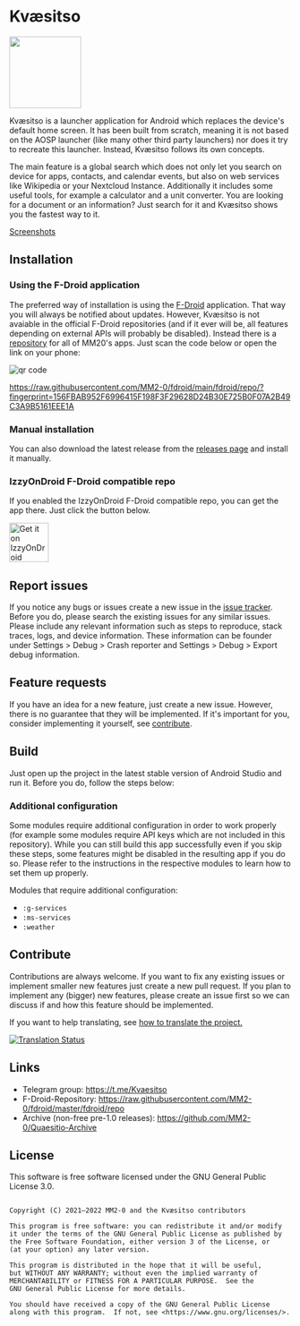 # Kvæsitso

<img src="https://raw.githubusercontent.com/MM2-0/Kvaesitso/main/assets/icons/ic_launcher.png" width="128">

Kvæsitso is a launcher application for Android which replaces the device's default home screen. It
has been built from scratch, meaning it is not based on the AOSP launcher (like many other third
party launchers) nor does it try to recreate this launcher. Instead, Kvæsitso follows its own
concepts.

The main feature is a global search which does not only let you search on device for apps, contacts,
and calendar events, but also on web services like Wikipedia or your Nextcloud Instance.
Additionally it includes some useful tools, for example a calculator and a unit converter. You are
looking for a document or an information? Just search for it and Kvæsitso shows you the fastest way
to it.

[Screenshots](https://github.com/MM2-0/Kvaesitso/wiki/Screenshots)

## Installation

### Using the F-Droid application

The preferred way of installation is using the [F-Droid](https://f-droid.org) application. That way
you will always be notified about updates. However, Kvæsitso is not avaiable in the official F-Droid
repositories (and if it ever will be, all features depending on external APIs will probably be
disabled). Instead there is a [repository](https://github.com/MM2-0/fdroid) for all of MM20's apps. Just scan the code below or open
the link on your phone:

![qr code](https://raw.githubusercontent.com/MM2-0/fdroid/main/qrcode.png)

https://raw.githubusercontent.com/MM2-0/fdroid/main/fdroid/repo/?fingerprint=156FBAB952F6996415F198F3F29628D24B30E725B0F07A2B49C3A9B5161EEE1A

### Manual installation

You can also download the latest release from
the [releases page](https://github.com/MM2-0/Kvaesitso/releases) and install it manually.

### IzzyOnDroid F-Droid compatible repo

If you enabled the IzzyOnDroid F-Droid compatible repo, you can get the app there. Just click the button below.

[<img src="https://gitlab.com/IzzyOnDroid/repo/-/raw/master/assets/IzzyOnDroid.png"
     alt="Get it on IzzyOnDroid"
     height="70">](https://apt.izzysoft.de/fdroid/index/apk/net.exclaimindustries.geohashdroid)

## Report issues

If you notice any bugs or issues create a new issue in
the [issue tracker](https://github.com/MM2-0/Kvaesitso/issues). Before you do, please search the
existing issues for any similar issues. Please include any relevant information such as steps to
reproduce, stack traces, logs, and device information. These information can be founder under
Settings > Debug > Crash reporter and Settings > Debug > Export debug information.

## Feature requests

If you have an idea for a new feature, just create a new issue. However, there is no guarantee that
they will be implemented. If it's important for you, consider implementing it yourself,
see [contribute](#contribute).

## Build

Just open up the project in the latest stable version of Android Studio and run it. Before you do,
follow the steps below:

### Additional configuration

Some modules require additional configuration in order to work properly (for example some modules
require API keys which are not included in this repository). While you can still build this app
successfully even if you skip these steps, some features might be disabled in the resulting app if
you do so. Please refer to the instructions in the respective modules to learn how to set them up
properly.

Modules that require additional configuration:

- `:g-services`
- `:ms-services`
- `:weather`

## Contribute

Contributions are always welcome. If you want to fix any existing issues or implement smaller new
features just create a new pull request. If you plan to implement any (bigger) new features, please
create an issue first so we can discuss if and how this feature should be implemented.

If you want to help translating, see [how to translate the project.](./i18n/readme.md)

<a href="https://i18n.mm20.de/engage/kvaesitso/">
<img src="https://i18n.mm20.de/widgets/kvaesitso/-/287x66-grey.png" alt ="Translation Status">
</a>

## Links

- Telegram group: https://t.me/Kvaesitso
- F-Droid-Repository: https://raw.githubusercontent.com/MM2-0/fdroid/master/fdroid/repo
- Archive (non-free pre-1.0 releases): https://github.com/MM2-0/Quaesitio-Archive

## License

This software is free software licensed under the GNU General Public License 3.0.

```

Copyright (C) 2021–2022 MM2-0 and the Kvæsitso contributors

This program is free software: you can redistribute it and/or modify
it under the terms of the GNU General Public License as published by
the Free Software Foundation, either version 3 of the License, or
(at your option) any later version.

This program is distributed in the hope that it will be useful,
but WITHOUT ANY WARRANTY; without even the implied warranty of
MERCHANTABILITY or FITNESS FOR A PARTICULAR PURPOSE.  See the
GNU General Public License for more details.

You should have received a copy of the GNU General Public License
along with this program.  If not, see <https://www.gnu.org/licenses/>.
```
